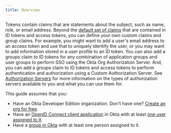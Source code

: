 ```yaml
---
title: Overview
---
```

Tokens contain claims that are statements about the subject, such as name, role, or email address. Beyond the [default set of claims](https://developer.okta.com/docs/guides/validate-id-tokens/) that are contained in ID tokens and access tokens, you can define your own custom claims and group claims. For example, you might want to add a user's email address to an access token and use that to uniquely identify the user, or you may want to add information stored in a user profile to an ID token. You can also add a groups claim to ID tokens for any combination of application groups and user groups to perform SSO using the Okta Org Authorization Server. And, you can add a groups claim to ID tokens and access tokens to perform authentication and authorization using a Custom Authorization Server. See [Authorization Servers](/docs/guides/customize-authz-server/overview/) for more information on the types of authorization servers available to you and what you can use them for.

This guide assumes that you:

* Have an Okta Developer Edition organization. Don't have one? [Create an org for free](https://developer.okta.com/signup).
* Have an [OpenID Connect client application](https://help.okta.com/en/prod/okta_help_CSH.htm#ext_Apps_App_Integration_Wizard-oidc) in Okta with at least [one user assigned to it](https://help.okta.com/en/prod/okta_help_CSH.htm#ext-assign-apps).
* Have a [group in Okta](https://help.okta.com/en/prod/okta_help_CSH.htm#ext_Directory_Groups) with at least one person assigned to it.

<NextSectionLink/>
